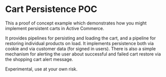 Cart Persistence POC
========
This a proof of concept example which demonstrates how you might implement persistent carts in Active Commerce.

It provides pipelines for persisting and loading the cart, and a pipeline for restoring individual products on load.
It implements persistence both via cookie and via customer data (for signed in users). There is also a simple mechanism
for alerting the user about successful and failed cart restore via the shopping cart alert message.

Experimental, use at your own risk.